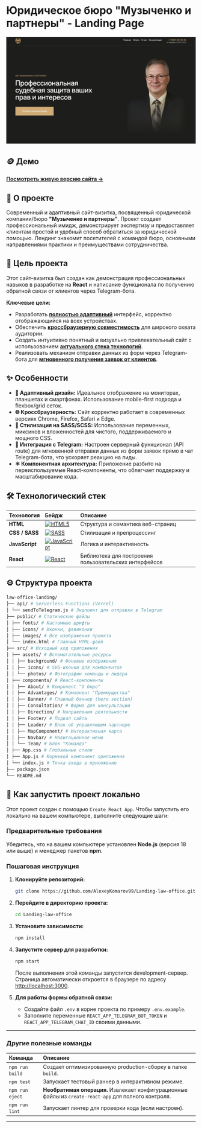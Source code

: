 # Юридическое бюро "Музыченко и партнеры" - Landing Page

![Баннер сайта](/public/images/law-office-banner.png)

## 🪙 Демо

[**Посмотреть живую версию сайта →**](https://muzychenko-law-office.ru)

## 💼 О проекте

Современный и адаптивный сайт-визитка, посвященный юридической компании/бюро **"Музыченко и партнеры"**. Проект создает профессиональный имидж, демонстрирует экспертизу и предоставляет клиентам простой и удобный способ обратиться за юридической помощью. Лендинг знакомит посетителей с командой бюро, основными направлениями практики и преимуществами сотрудничества.

## 🎯 Цель проекта

Этот сайт-визитка был создан как демонстрация профессиональных навыков в разработке на **React** и написание функционала по получению обратной связи от клиентов через Telegram-бота.

**Ключевые цели:**
*   Разработать <u>**полностью адаптивный**</u> интерфейс, корректно отображающийся на всех устройствах.
*   Обеспечить <u>**кроссбраузерную совместимость**</u> для широкого охвата аудитории.
*   Создать интуитивно понятный и визуально привлекательный сайт с использованием <u>**актуального стека технологий**</u>.
*   Реализовать механизм отправки данных из форм через Telegram-бота для <u>**мгновенного получения заявок от клиентов**</u>.

## ✨ Особенности

*   **📱 Адаптивный дизайн:** Идеальное отображение на мониторах, планшетах и смартфонах. Использование mobile-first подхода и flexbox/grid сеток.
*   **🌐 Кроссбраузерность:** Сайт корректно работает в современных версиях Chrome, Firefox, Safari и Edge.
*   **🎨 Стилизация на SASS/SCSS:** Использование переменных, миксинов и вложенностей для чистого, поддерживаемого и мощного CSS.
*   **🤖 Интеграция с Telegram:** Настроен серверный функционал (API route) для мгновенной отправки данных из форм заявок прямо в чат Telegram-бота, что ускоряет реакцию на лиды.
*   **⚛️ Компонентная архитектура:** Приложение разбито на переиспользуемые React-компоненты, что облегчает поддержку и масштабирование кода.

## 🛠 Технологический стек

| Технология | Бейдж | Описание |
| :--- | :--- | :--- |
| **HTML** | [![HTML5](https://img.shields.io/badge/HTML5-E34F26?style=for-the-badge&logo=html5&logoColor=white)](https://developer.mozilla.org/ru/docs/Web/HTML) | Структура и семантика веб-страниц |
| **CSS / SASS** | [![SASS](https://img.shields.io/badge/SASS-hotpink.svg?style=for-the-badge&logo=SASS&logoColor=white)](https://sass-lang.com/) | Стилизация и препроцессинг |
| **JavaScript** | [![JavaScript](https://img.shields.io/badge/JavaScript-F7DF1E?style=for-the-badge&logo=javascript&logoColor=black)](https://developer.mozilla.org/ru/docs/Web/JavaScript) | Логика и интерактивность |
| **React** | [![React](https://img.shields.io/badge/React-19.x-61dafb?logo=react&style=for-the-badge)](https://react.dev/) | Библиотека для построения пользовательских интерфейсов |

## ⚙️ Структура проекта

```bash
law-office-landing/
├── api/ # Serverless Functions (Vercel)
│ └── sendToTelegram.js # Эндпоинт для отправки в Telegram
├── public/ # Статические файлы
│ ├── fonts/ # Кастомные шрифты
│ ├── icons/ # Иконки, фавиконки
│ ├── images/ # Все изображения проекта
│ └── index.html # Главный HTML-файл
├── src/ # Исходный код приложения
│ ├── assets/ # Вспомогательные ресурсы
│ │ ├── background/ # Фоновые изображения
│ │ ├── icons/ # SVG-иконки для компонентов
│ │ └── photos/ # Фотографии команды и лидера
│ ├── components/ # React-компоненты
│ │ ├── About/ # Комponent "О бюро"
│ │ ├── Advantages/ # Компонент "Преимущества"
│ │ ├── Banner/ # Главный баннер (hero section)
│ │ ├── Consultation/ # Форма для консультации
│ │ ├── Direction/ # Направления деятельности
│ │ ├── Footer/ # Подвал сайта
│ │ ├── Leader/ # Блок об управляющем партнере
│ │ ├── MapComponent/ # Интерактивная карта
│ │ ├── Navbar/ # Навигационное меню
│ │ └── Team/ # Блок "Команда"
│ ├── App.css # Глобальные стили
│ ├── App.js # Корневой компонент приложения
│ └── index.js # Точка входа в приложение
├── package.json
└── README.md
```


## 🚀 Как запустить проект локально

Этот проект создан с помощью `Create React App`. Чтобы запустить его локально на вашем компьютере, выполните следующие шаги:

### Предварительные требования
Убедитесь, что на вашем компьютере установлен **Node.js** (версия 18 или выше) и менеджер пакетов **npm**.

### Пошаговая инструкция

1.  **Клонируйте репозиторий:**
    ```bash
    git clone https://github.com/AlexeyKomarov99/Landing-law-office.git
    ```

2.  **Перейдите в директорию проекта:**
    ```bash
    cd Landing-law-office
    ```

3.  **Установите зависимости:**
    ```bash
    npm install
    ```

4.  **Запустите сервер для разработки:**
    ```bash
    npm start
    ```
    После выполнения этой команды запустится development-сервер. Страница автоматически откроется в браузере по адресу [http://localhost:3000](http://localhost:3000).

5.  **Для работы формы обратной связи:**
    *   Создайте файл `.env` в корне проекта по примеру `.env.example`.
    *   Заполните переменные `REACT_APP_TELEGRAM_BOT_TOKEN` и `REACT_APP_TELEGRAM_CHAT_ID` своими данными.
    
---

### Другие полезные команды

| Команда | Описание |
| :--- | :--- |
| `npm run build` | Создает оптимизированную production-сборку в папке `build`. |
| `npm test` | Запускает тестовый раннер в интерактивном режиме. |
| `npm run eject` | **Необратимая операция.** Извлекает конфигурационные файлы из `create-react-app` для полного контроля. |
| `npm run lint` | Запускает линтер для проверки кода (если настроен). |

---
